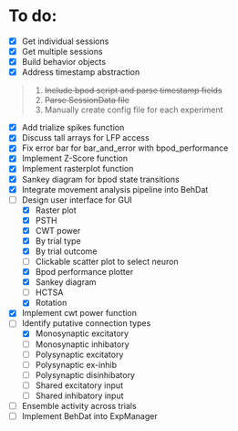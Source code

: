 # To do:

- [x] Get individual sessions
- [x] Get multiple sessions
- [x] Build behavior objects
- [x] Address timestamp abstraction
> 1. ~~Include bpod script and parse timestamp fields~~
> 2. ~~Parse SessionData file~~
> 3. Manually create config file for each experiment
- [x] Add trialize spikes function
- [x] Discuss tall arrays for LFP access
- [x] Fix error bar for bar_and_error with bpod_performance
- [x] Implement Z-Score function
- [x] Implement rasterplot function
- [x] Sankey diagram for bpod state transitions
- [x] Integrate movement analysis pipeline into BehDat
- [ ] Design user interface for GUI
    - [x] Raster plot
    - [x] PSTH
    - [x] CWT power
    - [x] By trial type
    - [x] By trial outcome
    - [ ] Clickable scatter plot to select neuron
    - [x] Bpod performance plotter
    - [x] Sankey diagram
    - [ ] HCTSA
    - [x] Rotation
- [x] Implement cwt power function
- [ ] Identify putative connection types
    - [x] Monosynaptic excitatory
    - [ ] Monosynaptic inhibatory 
    - [ ] Polysynaptic excitatory
    - [ ] Polysynaptic ex-inhib
    - [ ] Polysynaptic disinhibatory
    - [ ] Shared excitatory input
    - [ ] Shared inhibatory input
- [ ] Ensemble activity across trials
- [ ] Implement BehDat into ExpManager